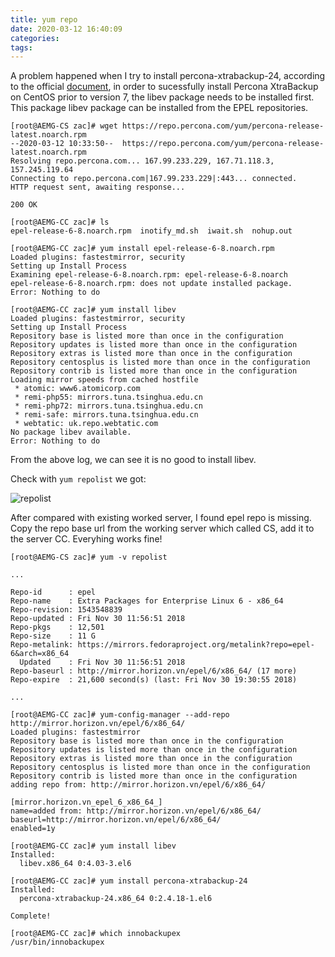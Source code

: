 ```yaml
---
title: yum repo
date: 2020-03-12 16:40:09
categories:
tags:
---
```


A problem happened when I try to install percona-xtrabackup-24, according to the official [document](https://www.percona.com/doc/percona-xtrabackup/2.4/installation/yum_repo.html), in order to sucessfully install Percona XtraBackup on CentOS prior to version 7, the libev package needs to be installed first. This package libev package can be installed from the EPEL repositories.

<!--more-->

```
[root@AEMG-CS zac]# wget https://repo.percona.com/yum/percona-release-latest.noarch.rpm
--2020-03-12 10:33:50--  https://repo.percona.com/yum/percona-release-latest.noarch.rpm
Resolving repo.percona.com... 167.99.233.229, 167.71.118.3, 157.245.119.64
Connecting to repo.percona.com|167.99.233.229|:443... connected.
HTTP request sent, awaiting response... 

200 OK

[root@AEMG-CC zac]# ls
epel-release-6-8.noarch.rpm  inotify_md.sh  iwait.sh  nohup.out

[root@AEMG-CC zac]# yum install epel-release-6-8.noarch.rpm 
Loaded plugins: fastestmirror, security
Setting up Install Process
Examining epel-release-6-8.noarch.rpm: epel-release-6-8.noarch
epel-release-6-8.noarch.rpm: does not update installed package.
Error: Nothing to do

[root@AEMG-CC zac]# yum install libev
Loaded plugins: fastestmirror, security
Setting up Install Process
Repository base is listed more than once in the configuration
Repository updates is listed more than once in the configuration
Repository extras is listed more than once in the configuration
Repository centosplus is listed more than once in the configuration
Repository contrib is listed more than once in the configuration
Loading mirror speeds from cached hostfile
 * atomic: www6.atomicorp.com
 * remi-php55: mirrors.tuna.tsinghua.edu.cn
 * remi-php72: mirrors.tuna.tsinghua.edu.cn
 * remi-safe: mirrors.tuna.tsinghua.edu.cn
 * webtatic: uk.repo.webtatic.com
No package libev available.
Error: Nothing to do
```
From the above log, we can see it is no good to install libev.

Check with `yum repolist` we got:

![repolist][repolist]

After compared with existing worked server, I found epel repo is missing. Copy the repo base url from the working server which called CS, add it to the server CC. Everyhing works fine!

```
[root@AEMG-CS zac]# yum -v repolist

...

Repo-id      : epel
Repo-name    : Extra Packages for Enterprise Linux 6 - x86_64
Repo-revision: 1543548839
Repo-updated : Fri Nov 30 11:56:51 2018
Repo-pkgs    : 12,501
Repo-size    : 11 G
Repo-metalink: https://mirrors.fedoraproject.org/metalink?repo=epel-6&arch=x86_64
  Updated    : Fri Nov 30 11:56:51 2018
Repo-baseurl : http://mirror.horizon.vn/epel/6/x86_64/ (17 more)
Repo-expire  : 21,600 second(s) (last: Fri Nov 30 19:30:55 2018)

...

```

```
[root@AEMG-CC zac]# yum-config-manager --add-repo http://mirror.horizon.vn/epel/6/x86_64/
Loaded plugins: fastestmirror
Repository base is listed more than once in the configuration
Repository updates is listed more than once in the configuration
Repository extras is listed more than once in the configuration
Repository centosplus is listed more than once in the configuration
Repository contrib is listed more than once in the configuration
adding repo from: http://mirror.horizon.vn/epel/6/x86_64/

[mirror.horizon.vn_epel_6_x86_64_]
name=added from: http://mirror.horizon.vn/epel/6/x86_64/
baseurl=http://mirror.horizon.vn/epel/6/x86_64/
enabled=1y

[root@AEMG-CC zac]# yum install libev
Installed:
  libev.x86_64 0:4.03-3.el6  

[root@AEMG-CC zac]# yum install percona-xtrabackup-24
Installed:
  percona-xtrabackup-24.x86_64 0:2.4.18-1.el6

Complete!

[root@AEMG-CC zac]# which innobackupex
/usr/bin/innobackupex
```



[repolist]: /blog/img/repolist.jpg "repolist"
